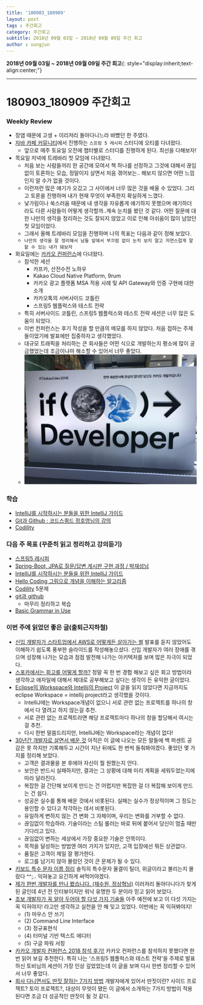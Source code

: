 ```yaml
---
title: '180903_180909'  
layout: post  
tags : 주간회고
category: 주간회고
subtitle: 2018년 09월 03일 ~ 2018년 09월 09일 주간 회고
author : sungjun
---
```


**2018년 09월 03일 ~ 2018년 09월 09일 주간 회고**{: style="display:inherit;text-align:center;"}

---

# 180903_180909 주간회고

### Weekly Review
- 장염 때문에 고생 + 이리저리 돌아다니느라 바빴던 한 주였다. 
- [자바 카페 커뮤니티](https://www.facebook.com/groups/javacafe/)에서 진행하는 `스프링 5 레시피` 스터디에 오티를 다녀왔다.
    - 앞으로 매주 토요일 오전에 챕터별로 스터디를 진행하게 된다. 최선을 다해보자!
- 목요일 저녁에 트레바리 첫 모임에 다녀왔다.
    - 처음 보는 사람들끼리 한 공간에 모여서 책 하나를 선정하고 그것에 대해서 끊임없이 토론하는 모습, 정말이지 살면서 처음 겪어보는.. 해보지 않으면 어떤 느낌인지 알 수가 없을 것이다.
    - 이런저런 많은 얘기가 오갔고 그 사이에서 너무 많은 것을 배울 수 있었다. 그리고 토론을 진행하며 내가 현재 무엇이 부족한지 확실하게 느꼈다.
    - 낯가림이나 쑥스러움 때문에 내 생각을 자유롭게 얘기하지 못했으며 얘기하더라도 다른 사람들이 어떻게 생각할까..계속 눈치를 봤던 것 같다. 어떤 질문에 대한 나만의 생각을 정리하는 것도 잘되지 않았고 이로 인해 아쉬움이 많이 남았던 첫 모임이었다.
    - 그래서 올해 트레바리 모임을 진행하며 나의 목표는 다음과 같이 정해 보았다.
    - `나만의 생각을 잘 정리해서 남들 앞에서 부끄럼 없이 눈치 보지 말고 자연스럽게 말할 수 있는 내가 돼보자`
- 화요일에는 [카카오 컨퍼런스](https://if.kakao.com/)에 다녀왔다.
    - 참석한 세션
        - 카프카, 산전수전 노하우
        - Kakao Cloud Native Platform, 9rum
        - 카카오 광고 플랫폼 MSA 적용 사례 및 API Gateway와 인증 구현에 대한 소개 
        - 카카오톡의 서버사이드 코틀린
        - 스프링5 웹플럭스와 테스트 전략
    - 특히 서버사이드 코틀린, 스프링5 웹플럭스와 테스트 전략 세션은 너무 많은 도움이 되었다.
    - 이번 컨퍼런스는 후기 작성을 할 만큼의 메모를 하지 않았다. 처음 접하는 주제들이었기에 발표에만 집중하자고 생각했었다.
    - 대규모 트래픽을 처리하는 큰 회사들은 어떤 식으로 개발하는지 평소에 많이 궁금했었는데 조금이나마 해소할 수 있어서 너무 좋았다. 
    - ![ifkakao](/assets/images/usingimages/ifkakao.jpg)

### 학습
- [IntelliJ를 시작하시는 분들을 위한 IntelliJ 가이드](https://www.inflearn.com/course/intellij-guide/) 
- [Git과 Github : 코드스쿼드 정호영님의 강의](https://www.youtube.com/watch?v=8AtHcXnJSdA&list=PLAHa1zfLtLiPrxoBo9a1HVmauvE2Mn3xX)
- [Codility](https://www.codility.com/)

### 다음 주 목표 (꾸준히 읽고 정리하고 강의듣기)
- [스프링5 레시피](https://book.naver.com/bookdb/book_detail.nhn?bid=13911953)
- [Spring-Boot, JPA로 질문/답변 게시판 구현 과정 / 박재성님](https://www.youtube.com/watch?v=JUKehW-c484&list=PLqaSEyuwXkSppQAjwjXZgKkjWbFoUdNXC)
- [IntelliJ를 시작하시는 분들을 위한 IntelliJ 가이드](https://www.inflearn.com/course/intellij-guide/) 
- [Hello Coding 그림으로 개념을 이해하는 알고리즘](https://book.naver.com/bookdb/book_detail.nhn?bid=11823284)
- [Codility](https://www.codility.com/) 5문제
- [git과 github](https://www.youtube.com/watch?v=8AtHcXnJSdA&list=PLAHa1zfLtLiPrxoBo9a1HVmauvE2Mn3xX)
    - 마무리 정리하고 복습
- [Basic Grammar in Use](https://book.naver.com/bookdb/book_detail.nhn?bid=6467937)

### 이번 주에 읽었던 좋은 글(출퇴근지하철)
- [신입 개발자가 스타트업에서 AWS로 어떻게든 살아가는 썰](https://www.slideshare.net/ssuser67b08e/aws-112573762) 발표를 듣지 않았어도 이해하기 쉽도록 풍부한 슬라이드를 작성해놓으셨다. 신입 개발자가 여러 장애를 겪으며 성장해 나가는 모습과 점점 발전해 나가는 아키텍처를 보며 많은 자극이 되었다.
- [스포카에서는 회고를 어떻게 할까?](https://spoqa.github.io/2018/08/29/retrospect.html) 정말 꼭 한 번 경험 해보고 싶은 회고 방법이라 생각하고 애자일에 대해서 제대로 공부해보고 싶다는 생각이 든 유익한 글이었다. 
- [Eclipse의 Workspace와 Intellij의 Project](https://jojoldu.tistory.com/334) 이 글을 읽지 않았다면 지금까지도 eclipse Workspace = intellij project라고 생각했을 것이다.
    - IntelliJ에는 Workspace개념이 없으니 서로 관련 없는 프로젝트를 하나의 창에서 다 열려고 하지 않는걸 추천.
    - 서로 관련 없는 프로젝트라면 해당 프로젝트마다 하나의 창을 할당해서 여시는걸 추천.
    - 다시 한번 말씀드리지만, IntelliJ에는 Workspace라는 개념이 없다!
- [30년간 개발자로 살면서 배운 것](https://taegon.kim/archives/6546) 아직은 이 글에 나오는 모든 말들에 백 퍼센트 공감은 못 하지만 기록해두고 시간이 지난 뒤에도 한 번씩 들춰봐야겠다. 좋았던 몇 가지를 정리해 보았다. 
    - 고객은 결과물을 본 후에야 자신이 뭘 원했는지 안다.
    - 보안은 반드시 실패하지만, 결과는 그 상황에 대해 미리 계획을 세워두었는지에 따라 달라진다.
    - 복잡한 걸 간단해 보이게 만드는 건 어렵지만 복잡한 걸 더 복잡해 보이게 만드는 건 쉽다.
    - 성공은 실수를 통해 배운 것에서 비롯된다. 실패는 실수가 정상적이며 그 정도는 용인할 수 있다고 착각하는 데서 비롯된다.
    - 유일하게 변하지 않는 건 변화 그 자체이며, 우리는 변화를 거부할 수 없다.
    - 끊임없이 학습하라. 기술이라는 스팀 롤러는 바로 뒤에 붙어서 당신이 멈출 때만 기다리고 있다.
    - 끊임없이 변하는 세상에서 가장 중요한 기술은 안목이다.
    - 목적을 달성하는 방법엔 여러 가지가 있지만, 고객 입장에선 뭐든 상관없다.
    - 품질은 고객이 제일 잘 평가한다.
    - 로그를 남기지 않아 몰랐던 것이 큰 문제가 될 수 있다.
- [키보드 특수 문자 이름 정리](http://gomcine.tistory.com/entry/%ED%82%A4%EB%B3%B4%EB%93%9C-%ED%8A%B9%EC%88%98-%EB%AC%B8%EC%9E%90-%EC%9D%B4%EB%A6%84-%EC%A0%95%EB%A6%AC) 솔직히 특수문자 물결이 틸더, 위글이라고 불리는지 몰랐다 ^^;.. 익혀놓고 요긴하게 써먹어야겠다.
- [제가 한번 개발자를 만나 봤습니다. (채수원, 정상혁님)](http://jinson.tistory.com/entry/%EC%A0%91%EC%86%8D%EC%A0%9C%EA%B0%80-%ED%95%9C%EB%B2%88-%EA%B0%9C%EB%B0%9C%EC%9E%90%EB%A5%BC-%EB%A7%8C%EB%82%98-%EB%B4%A4%EC%8A%B5%EB%8B%88%EB%8B%A4-S1-E12-Part1) 이러저리 돌아다니다가 찾게 된 글인데 4년 전 인터뷰이지만 워낙 유명한 두 분이라 믿고 읽어 보았다.
- [초보 개발자가 꼭 알아 두어야 할 다섯 가지 기술들](http://www.moreagile.net/2014/12/HowtoBecomeAnExpertDeveloper.html) 아주 예전에 보고 이 다섯 가지는 꼭 익혀야지! 라고만 생각하고 실천을 안 해 잊고 있었다. 이번에는 꼭 익혀봐야지!
    - (1) 마우스 안 쓰기
    - (2) Command Line Interface
    - (3) 정규표현식
    - (4) 터미널 기반 텍스트 에디터
    - (5) 구글 파워 서칭
- [카카오 개발자 컨퍼런스 2018 참석 후기!](https://jojoldu.tistory.com/335) 카카오 컨퍼런스를 참석하지 못했다면 한 번 읽어 보길 추천한다. 특히 나는 '스프링5 웹플럭스와 테스트 전략'을 주제로 발표하신 토비님의 세션이 가장 인상 깊었었는데 이 글을 보며 다시 한번 정리할 수 있어서 너무 좋았다.
- [회사 다니면서도 딴짓 잘하는 7가지 방법](https://brunch.co.kr/@moonsengwon/6) 개발자에게 있어서 딴짓이란? 사이드 프로젝트? 토이 프로젝트?, 대상이 무엇이 됐든 이 글에서 소개하는 7가지 방법이 적용된다면 조금 더 성공적인 딴짓이 될 것 같다.